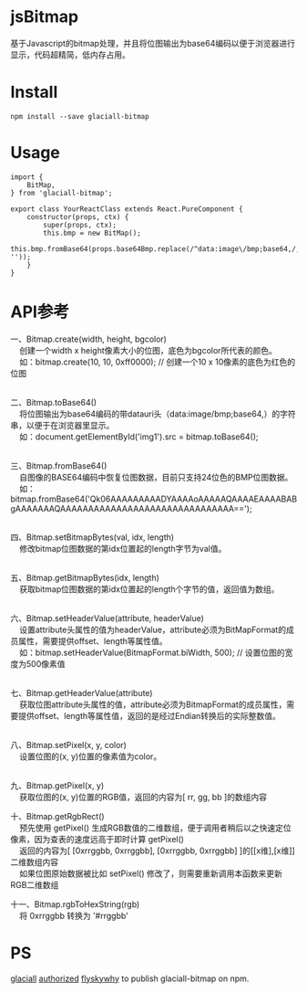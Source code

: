 jsBitmap
========

基于Javascript的bitmap处理，并且将位图输出为base64编码以便于浏览器进行显示，代码超精简，低内存占用。

Install
========
```shell
npm install --save glaciall-bitmap
```

Usage
========
```
import {
    BitMap,
} from 'glaciall-bitmap';

export class YourReactClass extends React.PureComponent {
    constructor(props, ctx) {
        super(props, ctx);
        this.bmp = new BitMap();
        this.bmp.fromBase64(props.base64Bmp.replace(/^data:image\/bmp;base64,/, ''));
    }
}
```

API参考
========
一、Bitmap.create(width, height, bgcolor)<br/>
&nbsp;&nbsp;&nbsp;&nbsp;创建一个width x height像素大小的位图，底色为bgcolor所代表的颜色。<br/>
&nbsp;&nbsp;&nbsp;&nbsp;如：bitmap.create(10, 10, 0xff0000);   // 创建一个10 x 10像素的底色为红色的位图<br/><br/>

二、Bitmap.toBase64()<br/>
&nbsp;&nbsp;&nbsp;&nbsp;将位图输出为base64编码的带datauri头（data:image/bmp;base64,）的字符串，以便于在浏览器里显示。<br/>
&nbsp;&nbsp;&nbsp;&nbsp;如：document.getElementById('img1').src = bitmap.toBase64();<br/><br/>

三、Bitmap.fromBase64()<br/>
&nbsp;&nbsp;&nbsp;&nbsp;自图像的BASE64编码中恢复位图数据，目前只支持24位色的BMP位图数据。<br/>
&nbsp;&nbsp;&nbsp;&nbsp;如：bitmap.fromBase64('Qk06AAAAAAAAADYAAAAoAAAAAQAAAAEAAAABABgAAAAAAAQAAAAAAAAAAAAAAAAAAAAAAAAAAAAAAA==');<br/><br/>

四、Bitmap.setBitmapBytes(val, idx, length)<br/>
&nbsp;&nbsp;&nbsp;&nbsp;修改bitmap位图数据的第idx位置起的length字节为val值。<br/><br/>

五、Bitmap.getBitmapBytes(idx, length)<br/>
&nbsp;&nbsp;&nbsp;&nbsp;获取bitmap位图数据的第idx位置起的length个字节的值，返回值为数组。<br/><br/>

六、Bitmap.setHeaderValue(attribute, headerValue)<br/>
&nbsp;&nbsp;&nbsp;&nbsp;设置attribute头属性的值为headerValue，attribute必须为BitMapFormat的成员属性，需要提供offset、length等属性值。<br/>
&nbsp;&nbsp;&nbsp;&nbsp;如：bitmap.setHeaderValue(BitmapFormat.biWidth, 500);    // 设置位图的宽度为500像素值<br/><br/>

七、Bitmap.getHeaderValue(attribute)<br/>
&nbsp;&nbsp;&nbsp;&nbsp;获取位图attribute头属性的值，attribute必须为BitmapFormat的成员属性，需要提供offset、length等属性值，返回的是经过Endian转换后的实际整数值。<br/><br/>

八、Bitmap.setPixel(x, y, color)<br/>
&nbsp;&nbsp;&nbsp;&nbsp;设置位图的(x, y)位置的像素值为color。<br/><br/>

九、Bitmap.getPixel(x, y)<br/>
&nbsp;&nbsp;&nbsp;&nbsp;获取位图的(x, y)位置的RGB值，返回的内容为[ rr, gg, bb ]的数组内容<br/>

十、Bitmap.getRgbRect()<br/>
&nbsp;&nbsp;&nbsp;&nbsp;预先使用 getPixel() 生成RGB数值的二维数组，便于调用者稍后以之快速定位像素，因为查表的速度远高于即时计算 getPixel()<br/>
&nbsp;&nbsp;&nbsp;&nbsp;返回的内容为[ [0xrrggbb, 0xrrggbb], [0xrrggbb, 0xrrggbb] ]的[[x维],[x维]]二维数组内容<br/>
&nbsp;&nbsp;&nbsp;&nbsp;如果位图原始数据被比如 setPixel() 修改了，则需要重新调用本函数来更新RGB二维数组<br/>

十一、Bitmap.rgbToHexString(rgb)<br/>
&nbsp;&nbsp;&nbsp;&nbsp;将 0xrrggbb 转换为 '#rrggbb'<br/>


PS
========
[glaciall](https://github.com/glaciall) [authorized](https://github.com/glaciall/jsBitmap/pull/2#issuecomment-566343119) [flyskywhy](https://github.com/flyskywhy) to publish glaciall-bitmap on npm.
